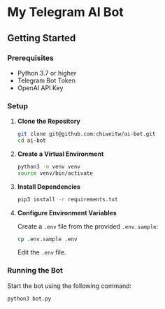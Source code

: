# My Telegram AI Bot

## Getting Started

### Prerequisites

- Python 3.7 or higher
- Telegram Bot Token
- OpenAI API Key

### Setup

1. **Clone the Repository**

   ```bash
   git clone git@github.com:chiweitw/ai-bot.git
   cd ai-bot
   ```

2. **Create a Virtual Environment**

   ```bash
   python3 -m venv venv
   source venv/bin/activate
   ```

3. **Install Dependencies**

   ```bash
   pip3 install -r requirements.txt
   ```

4. **Configure Environment Variables**

   Create a `.env` file from the provided `.env.sample`:

   ```bash
   cp .env.sample .env
   ```

   Edit the `.env` file.

### Running the Bot

Start the bot using the following command:

```bash
python3 bot.py
```
